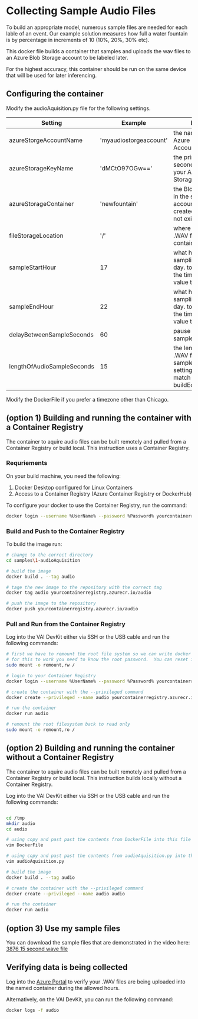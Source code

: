 # Collecting Sample Audio Files

To build an appropriate model, numerous sample files are needed for each lable of an event.  Our example solution measures how full a water fountain is by percentage in increments of 10 (10%, 20%, 30% etc).

This docker file builds a container that samples and uploads the wav files to an Azure Blob Storage account to be labeled later.

For the highest accuracy, this container should be run on the same device that will be used for later inferencing.

## Configuring the container

Modify the audioAquisition.py file for the following settings.

Setting | Example | Notes
------- | ------- | --------
azureStorgeAccountName | 'myaudiostorgeaccount' | the name of your Azure Blob Storge Account
azureStorageKeyName | 'dMCtO97OGw==' | the primary or secondary key of your Azure Blob Storage Account
azureStorageContainer | 'newfountain' | the Blob container in the storage account.  it will be created if it does not exist
fileStorageLocation | '/' | where to save the .WAV files in the container
sampleStartHour | 17 | what hour to start sampling in the day.  to sample all the time, set the value to 0
sampleEndHour | 22 | what hour to stop sampling in the day.  to sample all the time, set the value to 24
delayBetweenSampleSeconds | 60 | pause between samples
lengthOfAudioSampleSeconds | 15 | the length of the .WAV file to sample.  this setting must match step 4-buildEdgeModules

Modify the DockerFile if you prefer a timezone other than Chicago.

## (option 1) Building and running the container with a Container Registry

The container to aquire audio files can be built remotely and pulled from a Container Registry or build local.  This instruction uses a Container Registry.

### Requriements

On your build machine, you need the following:
1. Docker Desktop configured for Linux Containers
2. Access to a Container Registry (Azure Container Registry or DockerHub)

To configure your docker to use the Container Registry, run the command:
```bash
docker login --username %UserName% --password %Password% yourcontainerregistry.azurecr.io
```

### Build and Push to the Container Registry

To build the image run:
```bash
# change to the correct directory
cd samples\1-audioAquisition

# build the image
docker build . --tag audio

# tage the new image to the repository with the correct tag
docker tag audio yourcontainerregistry.azurecr.io/audio

# push the image to the repository
docker push yourcontainerregistry.azurecr.io/audio
```

### Pull and Run from the Container Registry

Log into the VAI DevKit either via SSH or the USB cable and run the following commands:

```bash
# first we have to remount the root file system so we can write docker login files
# for this to work you need to know the root password.  You can reset it via the USB cable
sudo mount -o remount,rw /

# login to your Container Registry
docker login --username %UserName% --password %Password% yourcontainerregistry.azurecr.io

# create the container with the --privileged command
docker create --privileged --name audio yourcontainerregistry.azurecr.io/audio 

# run the container
docker run audio

# remount the root filesystem back to read only
sudo mount -o remount,ro /
```

## (option 2) Building and running the container without a Container Registry

The container to aquire audio files can be built remotely and pulled from a Container Registry or build local.  This instruction builds locally without a Container Registry.

Log into the VAI DevKit either via SSH or the USB cable and run the following commands:
```bash

cd /tmp
mkdir audio
cd audio

# using copy and past past the contents from DockerFile into this file
vim DockerFile

# using copy and past past the contents from audioAquisition.py into this file
vim audioAquisition.py

# build the image
docker build . --tag audio

# create the container with the --privileged command
docker create --privileged --name audio audio 

# run the container
docker run audio

```

## (option 3) Use my sample files

You can download the sample files that are demonstrated in the video here: [3876 15 second wave file](https://kevinsayazstorage.blob.core.windows.net/public/3876samplewavefiles.zip)

## Verifying data is being collected

Log into the [Azure Portal](http://portal.azure.com) to verify your .WAV files are being uploaded into the named container during the allowed hours.

Alternatively, on the VAI DevKit, you can run the following command:
```bash
docker logs -f audio
```
